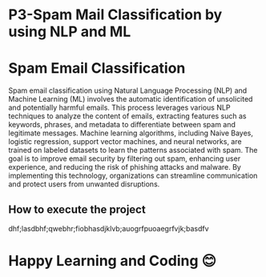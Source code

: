 # P3-Spam Mail Classification by using NLP and ML

<h1> Spam Email Classification</h1>

<p> Spam email classification using Natural Language Processing (NLP) and Machine Learning (ML) involves the automatic identification of unsolicited and potentially harmful emails. This process leverages various NLP techniques to analyze the content of emails, extracting features such as keywords, phrases, and metadata to differentiate between spam and legitimate messages. Machine learning algorithms, including Naive Bayes, logistic regression, support vector machines, and neural networks, are trained on labeled datasets to learn the patterns associated with spam. The goal is to improve email security by filtering out spam, enhancing user experience, and reducing the risk of phishing attacks and malware. By implementing this technology, organizations can streamline communication and protect users from unwanted disruptions.</p>


<h2> How to execute the project </h2>

dhf;lasdbhf;qwebhr;fiobhasdjklvb;auogrfpuoaegrfvjk;basdfv


# Happy Learning and Coding 😊
